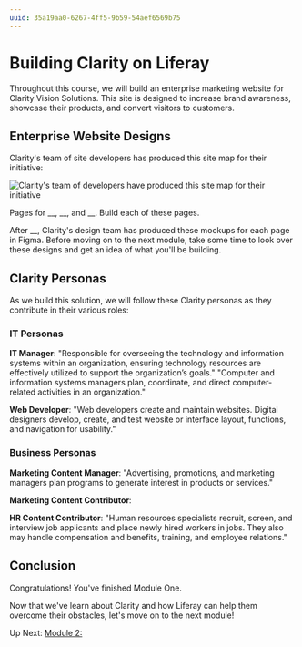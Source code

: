 ```yaml
---
uuid: 35a19aa0-6267-4ff5-9b59-54aef6569b75
---
```

# Building Clarity on Liferay

Throughout this course, we will build an enterprise marketing website for Clarity Vision Solutions. This site is designed to increase brand awareness, showcase their products, and convert visitors to customers.

## Enterprise Website Designs

<!-- IMPROVE TRANSITION -->
Clarity's team of site developers has produced this site map for their initiative:

![Clarity's team of developers have produced this site map for their initiative]()

Pages for __, __, and __. Build each of these pages.

After __, Clarity's design team has produced these mockups for each page in Figma. Before moving on to the next module, take some time to look over these designs and get an idea of what you'll be building.

<!-- TASK: Add EMBED -->

## Clarity Personas

As we build this solution, we will follow these Clarity personas as they contribute in their various roles:

### IT Personas

**IT Manager**: "Responsible for overseeing the technology and information systems within an organization, ensuring technology resources are effectively utilized to support the organization’s goals." "Computer and information systems managers plan, coordinate, and direct computer-related activities in an organization." <!--REWORD-->

**Web Developer**: "Web developers create and maintain websites. Digital designers develop, create, and test website or interface layout, functions, and navigation for usability." <!--REWORD-->

### Business Personas

**Marketing Content Manager**: "Advertising, promotions, and marketing managers plan programs to generate interest in products or services." <!--REWORD-->

**Marketing Content Contributor**: 

**HR Content Contributor**: "Human resources specialists recruit, screen, and interview job applicants and place newly hired workers in jobs. They also may handle compensation and benefits, training, and employee relations." <!--REWORD-->

## Conclusion

Congratulations! You've finished Module One.

Now that we've learn about Clarity and how Liferay can help them overcome their obstacles, let's move on to the next module!

Up Next: [Module 2: ]()